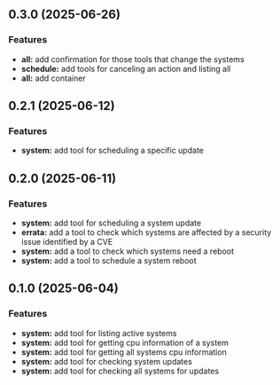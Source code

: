 ##  0.3.0 (2025-06-26)

### Features

* **all:** add confirmation for those tools that change the systems
* **schedule:** add tools for canceling an action and listing all
* **all:** add container

## 0.2.1 (2025-06-12)

### Features

* **system:** add tool for scheduling a specific update

## 0.2.0 (2025-06-11)

### Features
* **system:** add tool for scheduling a system update
* **errata:** add a tool to check which systems are affected by a security issue identified by a CVE
* **system:** add a tool to check which systems need a reboot
* **system:** add a tool to schedule a system reboot

## 0.1.0 (2025-06-04)

### Features

* **system:** add tool for listing active systems
* **system:** add tool for getting cpu information of a system
* **system:** add tool for getting all systems cpu information
* **system:** add tool for checking system updates
* **system:** add tool for checking all systems for updates
